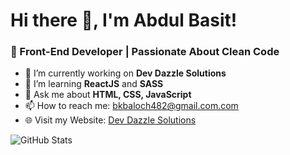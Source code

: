 # Hi there 👋, I'm Abdul Basit!
### 🌟 Front-End Developer | Passionate About Clean Code

- 🔭 I’m currently working on **Dev Dazzle Solutions**
- 🌱 I’m learning **ReactJS** and **SASS**
- 💬 Ask me about **HTML, CSS, JavaScript**
- 📫 How to reach me: [bkbaloch482@gmail.com.com](mailto:bkbaloch482@gmail.com.com)
- 🌐 Visit my Website: [Dev Dazzle Solutions](https://www.devdazzlesolutions.xyz/)

![GitHub Stats](https://github-readme-stats.vercel.app/api?username=YourUsername&show_icons=true&theme=radical)

